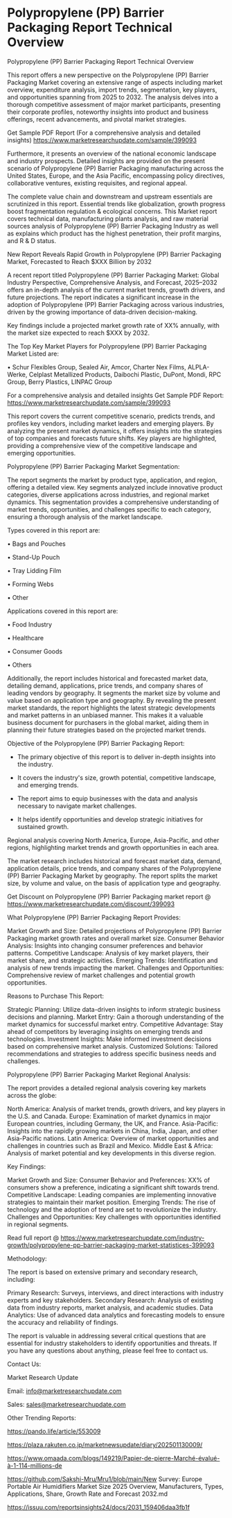 # Polypropylene (PP) Barrier Packaging Report Technical Overview

Polypropylene (PP) Barrier Packaging Report Technical Overview

This report offers a new perspective on the Polypropylene (PP) Barrier Packaging Market covering an extensive range of aspects including market overview, expenditure analysis, import trends, segmentation, key players, and opportunities spanning from 2025 to 2032. The analysis delves into a thorough competitive assessment of major market participants, presenting their corporate profiles, noteworthy insights into product and business offerings, recent advancements, and pivotal market strategies.

Get Sample PDF Report (For a comprehensive analysis and detailed insights) https://www.marketresearchupdate.com/sample/399093

Furthermore, it presents an overview of the national economic landscape and industry prospects. Detailed insights are provided on the present scenario of Polypropylene (PP) Barrier Packaging manufacturing across the United States, Europe, and the Asia Pacific, encompassing policy directives, collaborative ventures, existing requisites, and regional appeal.

The complete value chain and downstream and upstream essentials are scrutinized in this report. Essential trends like globalization, growth progress boost fragmentation regulation & ecological concerns. This Market report covers technical data, manufacturing plants analysis, and raw material sources analysis of Polypropylene (PP) Barrier Packaging Industry as well as explains which product has the highest penetration, their profit margins, and R & D status.

New Report Reveals Rapid Growth in Polypropylene (PP) Barrier Packaging Market, Forecasted to Reach $XXX Billion by 2032

A recent report titled Polypropylene (PP) Barrier Packaging Market: Global Industry Perspective, Comprehensive Analysis, and Forecast, 2025–2032 offers an in-depth analysis of the current market trends, growth drivers, and future projections. The report indicates a significant increase in the adoption of Polypropylene (PP) Barrier Packaging across various industries, driven by the growing importance of data-driven decision-making.

Key findings include a projected market growth rate of XX% annually, with the market size expected to reach $XXX by 2032.

The Top Key Market Players for Polypropylene (PP) Barrier Packaging Market Listed are:

• Schur Flexibles Group, Sealed Air, Amcor, Charter Nex Films, ALPLA-Werke, Celplast Metallized Products, Daibochi Plastic, DuPont, Mondi, RPC Group, Berry Plastics, LINPAC Group

For a comprehensive analysis and detailed insights Get Sample PDF Report: https://www.marketresearchupdate.com/sample/399093

This report covers the current competitive scenario, predicts trends, and profiles key vendors, including market leaders and emerging players. By analyzing the present market dynamics, it offers insights into the strategies of top companies and forecasts future shifts. Key players are highlighted, providing a comprehensive view of the competitive landscape and emerging opportunities.

Polypropylene (PP) Barrier Packaging Market Segmentation:

The report segments the market by product type, application, and region, offering a detailed view. Key segments analyzed include innovative product categories, diverse applications across industries, and regional market dynamics. This segmentation provides a comprehensive understanding of market trends, opportunities, and challenges specific to each category, ensuring a thorough analysis of the market landscape.

Types covered in this report are:

• Bags and Pouches

• Stand-Up Pouch

• Tray Lidding Film

• Forming Webs

• Other

Applications covered in this report are:

• Food Industry

• Healthcare

• Consumer Goods

• Others

Additionally, the report includes historical and forecasted market data, detailing demand, applications, price trends, and company shares of leading vendors by geography. It segments the market size by volume and value based on application type and geography. By revealing the present market standards, the report highlights the latest strategic developments and market patterns in an unbiased manner. This makes it a valuable business document for purchasers in the global market, aiding them in planning their future strategies based on the projected market trends.

Objective of the Polypropylene (PP) Barrier Packaging Report:

- The primary objective of this report is to deliver in-depth insights into the industry.

- It covers the industry's size, growth potential, competitive landscape, and emerging trends.

- The report aims to equip businesses with the data and analysis necessary to navigate market challenges.

- It helps identify opportunities and develop strategic initiatives for sustained growth.

Regional analysis covering North America, Europe, Asia-Pacific, and other regions, highlighting market trends and growth opportunities in each area.

The market research includes historical and forecast market data, demand, application details, price trends, and company shares of the Polypropylene (PP) Barrier Packaging Market by geography. The report splits the market size, by volume and value, on the basis of application type and geography.

Get Discount on Polypropylene (PP) Barrier Packaging market report @ https://www.marketresearchupdate.com/discount/399093

What Polypropylene (PP) Barrier Packaging Report Provides:

Market Growth and Size: Detailed projections of Polypropylene (PP) Barrier Packaging market growth rates and overall market size.
Consumer Behavior Analysis: Insights into changing consumer preferences and behavior patterns.
Competitive Landscape: Analysis of key market players, their market share, and strategic activities.
Emerging Trends: Identification and analysis of new trends impacting the market.
Challenges and Opportunities: Comprehensive review of market challenges and potential growth opportunities.

Reasons to Purchase This Report:

Strategic Planning: Utilize data-driven insights to inform strategic business decisions and planning.
Market Entry: Gain a thorough understanding of the market dynamics for successful market entry.
Competitive Advantage: Stay ahead of competitors by leveraging insights on emerging trends and technologies.
Investment Insights: Make informed investment decisions based on comprehensive market analysis.
Customized Solutions: Tailored recommendations and strategies to address specific business needs and challenges.

Polypropylene (PP) Barrier Packaging Market Regional Analysis:

The report provides a detailed regional analysis covering key markets across the globe:

North America: Analysis of market trends, growth drivers, and key players in the U.S. and Canada.
Europe: Examination of market dynamics in major European countries, including Germany, the UK, and France.
Asia-Pacific: Insights into the rapidly growing markets in China, India, Japan, and other Asia-Pacific nations.
Latin America: Overview of market opportunities and challenges in countries such as Brazil and Mexico.
Middle East & Africa: Analysis of market potential and key developments in this diverse region.

Key Findings:

Market Growth and Size:
Consumer Behavior and Preferences: XX% of consumers show a preference, indicating a significant shift towards trend.
Competitive Landscape: Leading companies are implementing innovative strategies to maintain their market position.
Emerging Trends: The rise of technology and the adoption of trend are set to revolutionize the industry.
Challenges and Opportunities: Key challenges with opportunities identified in regional segments.

Read full report @ https://www.marketresearchupdate.com/industry-growth/polypropylene-pp-barrier-packaging-market-statistices-399093

Methodology:

The report is based on extensive primary and secondary research, including:

Primary Research: Surveys, interviews, and direct interactions with industry experts and key stakeholders.
Secondary Research: Analysis of existing data from industry reports, market analysis, and academic studies.
Data Analytics: Use of advanced data analytics and forecasting models to ensure the accuracy and reliability of findings.

The report is valuable in addressing several critical questions that are essential for industry stakeholders to identify opportunities and threats. If you have any questions about anything, please feel free to contact us.

Contact Us:

Market Research Update

Email: info@marketresearchupdate.com

Sales: sales@marketresearchupdate.com

Other Trending Reports:

https://pando.life/article/553009

https://plaza.rakuten.co.jp/marketnewsupdate/diary/202501130009/

https://www.omaada.com/blogs/149219/Papier-de-pierre-Marché-évalué-à-1-114-millions-de

https://github.com/Sakshi-Mru/Mru1/blob/main/New Survey: Europe Portable Air Humidifiers Market Size 2025 Overview, Manufacturers, Types, Applications, Share, Growth Rate and Forecast 2032.md

https://issuu.com/reportsinsights24/docs/2031_159406daa3fb1f
